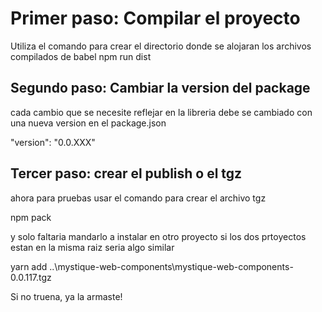 # Primer paso: Compilar el proyecto
Utiliza el comando para crear el directorio donde se alojaran los archivos compilados de babel
npm run dist

## Segundo paso: Cambiar la version del package
cada cambio que se necesite reflejar en la libreria debe se cambiado con una nueva version en el package.json

"version": "0.0.XXX"

## Tercer paso: crear el publish o el tgz
ahora para pruebas usar el comando para crear el archivo tgz

npm pack

y solo faltaria mandarlo a instalar en otro proyecto si los dos prtoyectos estan en la misma raiz seria algo similar

yarn add ..\mystique-web-components\mystique-web-components-0.0.117.tgz

Si no truena, ya la armaste!